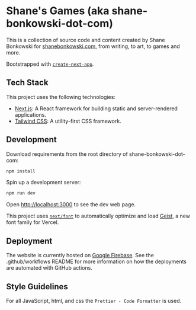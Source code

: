 # Shane's Games (aka shane-bonkowski-dot-com)

This is a collection of source code and content created by Shane Bonkowski for [shanebonkowski.com](https://shanebonkowski.com/), from writing, to art, to games and more.

Bootstrapped with [`create-next-app`](https://nextjs.org/docs/app/api-reference/cli/create-next-app).

## Tech Stack

This project uses the following technologies:

- [Next.js](https://nextjs.org/): A React framework for building static and server-rendered applications.
- [Tailwind CSS](https://tailwindcss.com/): A utility-first CSS framework.

## Development

Download requirements from the root directory of shane-bonkowski-dot-com:

```bash
npm install
```

Spin up a development server:

```bash
npm run dev
```

Open [http://localhost:3000](http://localhost:3000) to see the dev web page.

This project uses [`next/font`](https://nextjs.org/docs/app/building-your-application/optimizing/fonts) to automatically optimize and load [Geist](https://vercel.com/font), a new font family for Vercel.

## Deployment

The website is currently hosted on [Google Firebase](https://firebase.google.com/). See the .github/workflows README for more information on how the deployments are automated with GitHub actions.

## Style Guidelines

For all JavaScript, html, and css the `Prettier - Code Formatter` is used.
